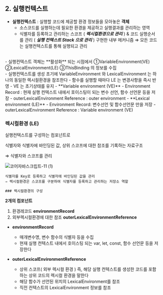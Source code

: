 ## 2. 실행컨텍스트

- **실행컨텍스트** : 실행할 코드에 제공할 환경 정보들을 모아놓은 **객체**
    - 소스코드를 실행하는데 필요한 환경을 제공하고 실행결과를 관리하는 영역
    - 식별자를 등록하고 관리하는 스코프 ( ***렉시컬환경으로 관리*** )
    & 코드 실행순서를 관리 ( ***실행 컨텍스트 Stack 으로 관리*** ) 구현한 내부 메커니즘
    ⇒ 모든 코드는 실행컨텍스트를 통해 실행되고 관리
<br>
- 실행컨텍스트 객체는 **활성화** 되는 시점에서
①VariableEnvironment(VE) ②LexicalEnvironment(LE) ③ThisBinding 의 정보를 수집
<br>
- 실행컨텍스트를 생성 초기에
VariableEnvironment 와 LexicalEnvironment 는 하나의 동일한 렉시컬환경을 참조한다
    - 함수를 실행할 때마다 LE 는 변경사항을 즉시 반영
    - VE 는 초기상태를 유지
- **Variable environment (VE)**
    - Environment Record : 현재 실행 컨텍스트 내에서 호이스팅이 되는 변수 선언, 함수 선언문 등을 저장
    - outerLexicalEnvironment Reference : outer environment
- **Lexical environment (LE)**
    - Environment Record: 변수선언 및 함수선언문 만을 저장
    - outerLexicalEnvironment Reference : Variable environment (VE)

### 렉시컬환경 **(LE)**

실행컨텍스트를 구성하는 컴포넌트로

식별자와 식별자에 바인딩된 값, 상위 스코프에 대한 참조를 기록하는 자료구조

⇒ 식별자와 스코프를 관리

![코어자바스크립트-11 (1)](https://user-images.githubusercontent.com/107349637/209469908-334ecd4f-800c-4306-8b40-db8229c8692f.jpg)

    식별자를 Key로 등록하고 식별자에 바인딩된 값을 관리
    ⇒ 렉시컬환경은 스코프를 구분하여 식별자를 등록하고 관리하는 저장소 역할

    ### 렉시컬환경의 구성

**2개의 컴포넌트**
1. 환경레코드 **environmentRecord**
2. 외부렉시컬환경에 대한 참조 **outerLexicalEnvironmentReference**

- **environmentRecord**
    - 매개변수명, 변수 함수의 식별자 등을 수집
    - 현재 실행 컨텍스트 내에서 호이스팅 되는 var, let, const, 함수 선언문 등을 저장한다

- **outerLexicalEnvironmentReference**
    - 상위 스코프( 외부 렉시컬 환경 )
    즉, 해당 실행 컨텍스트를 생성한 코드를 포함하는 상위 코드의 렉시컬 환경을 말한다
    - 해당 함수가 선언된 위치의 LexicalEnvironment를 참조
    - 직전 컨텍스트의 LexicalEnvironment 정보를 참조